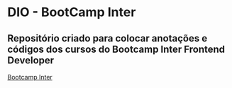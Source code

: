 # DIO - BootCamp Inter
Repositório criado para colocar anotações e códigos dos cursos do Bootcamp Inter Frontend Developer
---
[Bootcamp Inter](https://web.dio.me/track/inter-frontend-developer?tab=path)
